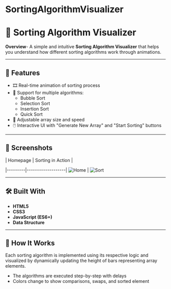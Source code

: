 # SortingAlgorithmVisualizer

<!-- ------------------- || Sorting Algorithm Visualizer || --------------------- -->

# 🔢 Sorting Algorithm Visualizer

**Overview**- A simple and intuitive **Sorting Algorithm Visualizer** that helps you understand how different sorting algorithms work through animations.

---

## 🚀 Features

- 🎞️ Real-time animation of sorting process
- 🔁 Support for multiple algorithms:
  - Bubble Sort
  - Selection Sort
  - Insertion Sort
  - Quick Sort
- 🎨 Adjustable array size and speed
- 🖱️ Interactive UI with "Generate New Array" and "Start Sorting" buttons

---

## 📸 Screenshots

| Homepage | Sorting in Action |

|---------|-------------------|
![Home](https://github.com/user-attachments/assets/35e67442-18ec-41d6-aa1f-835c63a84138) | ![Sort](https://github.com/user-attachments/assets/63fc7d96-ac2a-44a9-abcf-33e19ffc24a1)

---

## 🛠️ Built With

- **HTML5**
- **CSS3**
- **JavaScript (ES6+)**
- **Data Structure**

---

## 🧠 How It Works

Each sorting algorithm is implemented using its respective logic and visualized by dynamically updating the height of bars representing array elements.

- The algorithms are executed step-by-step with delays
- Colors change to show comparisons, swaps, and sorted element

